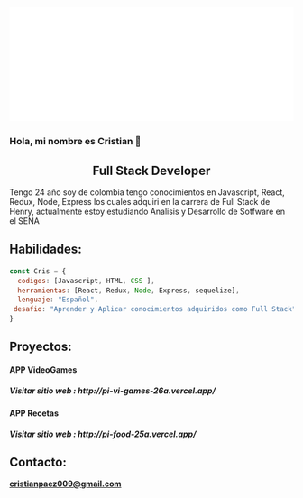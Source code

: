 <img src="https://github.com/CRISTIAN0026/CRISTIAN0026/blob/main/svg.svg" alt="hello world"/>

### Hola, mi nombre es Cristian  👋

<h2 align="center">
Full Stack Developer 
</h2>

<p>Tengo 24 año soy de colombia tengo conocimientos en Javascript, React, Redux, Node, Express los cuales
adquiri en la carrera de Full Stack de Henry, actualmente estoy estudiando Analisis y Desarrollo de Sotfware en el SENA<p/>

## Habilidades:

```javascript
const Cris = {
  codigos: [Javascript, HTML, CSS ],
  herramientas: [React, Redux, Node, Express, sequelize],
  lenguaje: "Español",
 desafio: "Aprender y Aplicar conocimientos adquiridos como Full Stack"
}
```
## Proyectos:
<h4>APP VideoGames<h4/>

<h5>Visitar sitio web : http://pi-vi-games-26a.vercel.app/<h5/>

<h4>APP Recetas<h4/>

<h5>Visitar sitio web : http://pi-food-25a.vercel.app/<h5/>


## Contacto:
**cristianpaez009@gmail.com**